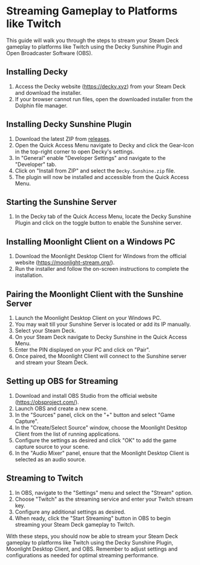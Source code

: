 # Streaming Gameplay to Platforms like Twitch

This guide will walk you through the steps to stream your Steam Deck gameplay to platforms like Twitch using the Decky Sunshine Plugin and Open Broadcaster Software (OBS).

## Installing Decky

1. Access the Decky website (https://decky.xyz) from your Steam Deck and download the installer.
2. If your browser cannot run files, open the downloaded installer from the Dolphin file manager.

## Installing Decky Sunshine Plugin

1. Download the latest ZIP from [releases](https://github.com/s0t7x/decky-sunshine/releases/latest).
2. Open the Quick Access Menu navigate to Decky and click the Gear-Icon in the top-right corner to open Decky's settings.
3. In "General" enable "Developer Settings" and navigate to the "Developer" tab.
4. Click on "Install from ZIP" and select the `Decky.Sunshine.zip` file.
5. The plugin will now be installed and accessible from the Quick Access Menu.

## Starting the Sunshine Server

1. In the Decky tab of the Quick Access Menu, locate the Decky Sunshine Plugin and click on the toggle button to enable the Sunshine server.

## Installing Moonlight Client on a Windows PC

1. Download the Moonlight Desktop Client for Windows from the official website (https://moonlight-stream.org/).
2. Run the installer and follow the on-screen instructions to complete the installation.

## Pairing the Moonlight Client with the Sunshine Server

1. Launch the Moonlight Desktop Client on your Windows PC.
2. You may wait till your Sunshine Server is located or add its IP manually.
3. Select your Steam Deck.
4. On your Steam Deck navigate to Decky Sunshine in the Quick Access Menu.
5. Enter the PIN displayed on your PC and click on "Pair".
6. Once paired, the Moonlight Client will connect to the Sunshine server and stream your Steam Deck.

## Setting up OBS for Streaming

1. Download and install OBS Studio from the official website (https://obsproject.com/).
2. Launch OBS and create a new scene.
3. In the "Sources" panel, click on the "+" button and select "Game Capture".
4. In the "Create/Select Source" window, choose the Moonlight Desktop Client from the list of running applications.
5. Configure the settings as desired and click "OK" to add the game capture source to your scene.
6. In the "Audio Mixer" panel, ensure that the Moonlight Desktop Client is selected as an audio source.

## Streaming to Twitch

1. In OBS, navigate to the "Settings" menu and select the "Stream" option.
2. Choose "Twitch" as the streaming service and enter your Twitch stream key.
3. Configure any additional settings as desired.
4. When ready, click the "Start Streaming" button in OBS to begin streaming your Steam Deck gameplay to Twitch.

With these steps, you should now be able to stream your Steam Deck gameplay to platforms like Twitch using the Decky Sunshine Plugin, Moonlight Desktop Client, and OBS. Remember to adjust settings and configurations as needed for optimal streaming performance.
